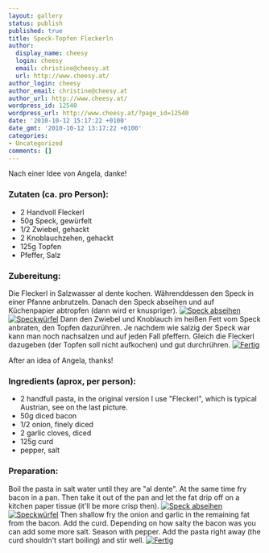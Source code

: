 ```yaml
---
layout: gallery
status: publish
published: true
title: Speck-Topfen Fleckerln
author:
  display_name: cheesy
  login: cheesy
  email: christine@cheesy.at
  url: http://www.cheesy.at/
author_login: cheesy
author_email: christine@cheesy.at
author_url: http://www.cheesy.at/
wordpress_id: 12540
wordpress_url: http://www.cheesy.at/?page_id=12540
date: '2010-10-12 15:17:22 +0100'
date_gmt: '2010-10-12 13:17:22 +0100'
categories:
- Uncategorized
comments: []
---
```

<!--:de-->Nach einer Idee von Angela, danke!
### Zutaten (ca. pro Person):
- 2 Handvoll Fleckerl
- 50g Speck, gewürfelt
- 1/2 Zwiebel, gehackt
- 2 Knoblauchzehen, gehackt
- 125g Topfen
- Pfeffer, Salz
### Zubereitung:
Die Fleckerl in Salzwasser al dente kochen. Währenddessen den Speck in einer Pfanne anbrutzeln. Danach den Speck abseihen und auf Küchenpapier abtropfen (dann wird er knuspriger).
[![](http://www.cheesy.at/wp-content/uploads/2010/10/speck-topfen-fleckerln/Speck-abseihen-300x225.jpg "Speck abseihen")](http://www.cheesy.at/wp-content/uploads/2010/10/speck-topfen-fleckerln/Speck-abseihen.jpg)&nbsp;[![](http://www.cheesy.at/wp-content/uploads/2010/10/speck-topfen-fleckerln/Speckwürfel-300x300.jpg "Speckwürfel")](http://www.cheesy.at/wp-content/uploads/2010/10/speck-topfen-fleckerln/Speckwürfel.jpg)
Dann den Zwiebel und Knoblauch im heißen Fett vom Speck anbraten, den Topfen dazurühren. Je nachdem wie salzig der Speck war kann man noch nachsalzen und auf jeden Fall pfeffern. Gleich die Fleckerl dazugeben (der Topfen soll nicht aufkochen) und gut durchrühren.
[![](http://www.cheesy.at/wp-content/uploads/2010/10/speck-topfen-fleckerln/Fertig-300x225.jpg "Fertig")](http://www.cheesy.at/wp-content/uploads/2010/10/speck-topfen-fleckerln/Fertig.jpg)
<!--:--><!--:en-->After an idea of Angela, thanks!
### Ingredients (aprox, per person):
- 2 handfull pasta, in the original version I use "Fleckerl", which is typical Austrian, see on the last picture.
- 50g diced bacon
- 1/2 onion, finely diced
- 2 garlic cloves, diced
- 125g curd
- pepper, salt
### Preparation:
Boil the pasta in salt water until they are "al dente". At the same time fry bacon in a pan. Then take it out of the pan and let the fat drip off on a kitchen paper tissue (it'll be more crisp then).
[![](http://www.cheesy.at/wp-content/uploads/2010/10/speck-topfen-fleckerln/Speck-abseihen-300x225.jpg "Speck abseihen")](http://www.cheesy.at/wp-content/uploads/2010/10/speck-topfen-fleckerln/Speck-abseihen.jpg)&nbsp;[![](http://www.cheesy.at/wp-content/uploads/2010/10/speck-topfen-fleckerln/Speckwürfel-300x300.jpg "Speckwürfel")](http://www.cheesy.at/wp-content/uploads/2010/10/speck-topfen-fleckerln/Speckwürfel.jpg)
Then shallow fry the onion and garlic in the remaining fat from the bacon. Add the curd. Depending on how salty the bacon was you can add some more salt. Season with pepper. Add the pasta right away (the curd shouldn't start boiling) and stir well.
[![](http://www.cheesy.at/wp-content/uploads/2010/10/speck-topfen-fleckerln/Fertig-300x225.jpg "Fertig")](http://www.cheesy.at/wp-content/uploads/2010/10/speck-topfen-fleckerln/Fertig.jpg)
<!--:-->
